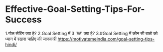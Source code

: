 # Effective-Goal-Setting-Tips-For-Success
1.गोल सेटिंग क्या हे? 2.Goal Setting में 3 'W' क्या हे? 3.#Goal Setting में कौन सी बातो को ध्यान में रखना चाहिए की जानकारी https://motivatemeindia.com/goal-setting-tips-hindi/
